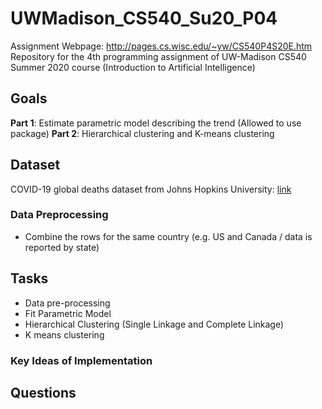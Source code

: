# UWMadison_CS540_Su20_P04
Assignment Webpage: http://pages.cs.wisc.edu/~yw/CS540P4S20E.htm
Repository for the 4th programming assignment of UW-Madison CS540 Summer 2020 course (Introduction to Artificial Intelligence)


## Goals
**Part 1**: Estimate parametric model describing the trend (Allowed to use package)
**Part 2**: Hierarchical clustering and K-means clustering


## Dataset
COVID-19 global deaths dataset from Johns Hopkins University: [link](https://github.com/CSSEGISandData/COVID-19/tree/master/csse_covid_19_data/csse_covid_19_time_series)

### Data Preprocessing
- Combine the rows for the same country (e.g. US and Canada / data is reported by state)


## Tasks
- Data pre-processing
- Fit Parametric Model
- Hierarchical Clustering (Single Linkage and Complete Linkage)
- K means clustering

### Key Ideas of Implementation


## Questions